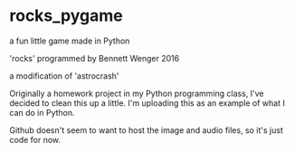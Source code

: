 # rocks_pygame
a fun little game made in Python

'rocks'
programmed by Bennett Wenger
2016

a modification of 'astrocrash'

Originally a homework project in my Python programming class,
I've decided to clean this up a little.
I'm uploading this as an example of what I can do in Python.

Github doesn't seem to want to host the image and audio files, so it's just code for now.
